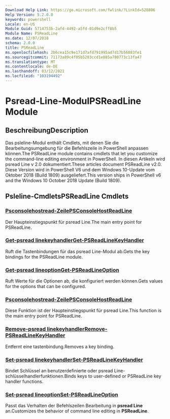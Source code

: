 ```yaml
---
Download Help Link: https://go.microsoft.com/fwlink/?LinkId=528806
Help Version: 5.2.0.0
keywords: powershell
Locale: en-US
Module Guid: 5714753b-2afd-4492-a5fd-01d9e2cff8b5
Module Name: PSReadLine
ms.date: 12/07/2018
schema: 2.0.0
title: PSReadLine
ms.openlocfilehash: 2b6cea15c9e171d7afd791995ad7d17b56083fe1
ms.sourcegitcommit: 71173a89c4f05b5283ccd1e885a780773c13fa47
ms.translationtype: MT
ms.contentlocale: de-DE
ms.lasthandoff: 03/12/2021
ms.locfileid: "103194492"
---
```

# <span data-ttu-id="c5cb8-103">Psread-Line-Modul</span><span class="sxs-lookup"><span data-stu-id="c5cb8-103">PSReadLine Module</span></span>

## <span data-ttu-id="c5cb8-104">Beschreibung</span><span class="sxs-lookup"><span data-stu-id="c5cb8-104">Description</span></span>

<span data-ttu-id="c5cb8-105">Das psleline-Modul enthält Cmdlets, mit denen Sie die Bearbeitungsumgebung für die Befehlszeile in PowerShell anpassen können.</span><span class="sxs-lookup"><span data-stu-id="c5cb8-105">The PSReadLine module contains cmdlets that let you customize the command-line editing environment in PowerShell.</span></span> <span data-ttu-id="c5cb8-106">In diesen Artikeln wird psread Line v 2.0 dokumentiert.</span><span class="sxs-lookup"><span data-stu-id="c5cb8-106">These articles document PSReadLine v2.0.</span></span> <span data-ttu-id="c5cb8-107">Diese Version wird in PowerShell V6 und dem Windows 10-Update vom Oktober 2018 (Build 1809) ausgeliefert.</span><span class="sxs-lookup"><span data-stu-id="c5cb8-107">This version ships in PowerShell v6 and the Windows 10 October 2018 Update (Build 1809).</span></span>

## <span data-ttu-id="c5cb8-108">Psleline-Cmdlets</span><span class="sxs-lookup"><span data-stu-id="c5cb8-108">PSReadLine Cmdlets</span></span>

### [<span data-ttu-id="c5cb8-109">Psconsolehostread-Zeile</span><span class="sxs-lookup"><span data-stu-id="c5cb8-109">PSConsoleHostReadLine</span></span>](PSConsoleHostReadLine.md)
<span data-ttu-id="c5cb8-110">Der Haupteinstiegspunkt für psread Line.</span><span class="sxs-lookup"><span data-stu-id="c5cb8-110">The main entry point for PSReadLine.</span></span>

### [<span data-ttu-id="c5cb8-111">Get-psread linekeyhandler</span><span class="sxs-lookup"><span data-stu-id="c5cb8-111">Get-PSReadLineKeyHandler</span></span>](Get-PSReadLineKeyHandler.md)
<span data-ttu-id="c5cb8-112">Ruft die Tastenbindungen für das psread Line-Modul ab.</span><span class="sxs-lookup"><span data-stu-id="c5cb8-112">Gets the key bindings for the PSReadLine module.</span></span>

### [<span data-ttu-id="c5cb8-113">Get-psread lineoption</span><span class="sxs-lookup"><span data-stu-id="c5cb8-113">Get-PSReadLineOption</span></span>](Get-PSReadLineOption.md)
<span data-ttu-id="c5cb8-114">Ruft Werte für die Optionen ab, die konfiguriert werden können.</span><span class="sxs-lookup"><span data-stu-id="c5cb8-114">Gets values for the options that can be configured.</span></span>

### [<span data-ttu-id="c5cb8-115">Psconsolehostread-Zeile</span><span class="sxs-lookup"><span data-stu-id="c5cb8-115">PSConsoleHostReadLine</span></span>](PSConsoleHostReadLine.md)
<span data-ttu-id="c5cb8-116">Diese Funktion ist der Haupteinstiegspunkt für psread Line.</span><span class="sxs-lookup"><span data-stu-id="c5cb8-116">This function is the main entry point for PSReadLine.</span></span>

### [<span data-ttu-id="c5cb8-117">Remove-psread linekeyhandler</span><span class="sxs-lookup"><span data-stu-id="c5cb8-117">Remove-PSReadLineKeyHandler</span></span>](Remove-PSReadLineKeyHandler.md)
<span data-ttu-id="c5cb8-118">Entfernt eine tastenbindung.</span><span class="sxs-lookup"><span data-stu-id="c5cb8-118">Removes a key binding.</span></span>

### [<span data-ttu-id="c5cb8-119">Set-psread linekeyhandler</span><span class="sxs-lookup"><span data-stu-id="c5cb8-119">Set-PSReadLineKeyHandler</span></span>](Set-PSReadLineKeyHandler.md)
<span data-ttu-id="c5cb8-120">Bindet Schlüssel an benutzerdefinierte oder psread Line-schlüsselhandlerfunktionen.</span><span class="sxs-lookup"><span data-stu-id="c5cb8-120">Binds keys to user-defined or PSReadLine key handler functions.</span></span>

### [<span data-ttu-id="c5cb8-121">Set-psread lineoption</span><span class="sxs-lookup"><span data-stu-id="c5cb8-121">Set-PSReadLineOption</span></span>](Set-PSReadLineOption.md)
<span data-ttu-id="c5cb8-122">Passt das Verhalten der Befehlszeilen Bearbeitung in **psread Line** an.</span><span class="sxs-lookup"><span data-stu-id="c5cb8-122">Customizes the behavior of command line editing in **PSReadLine**.</span></span>

